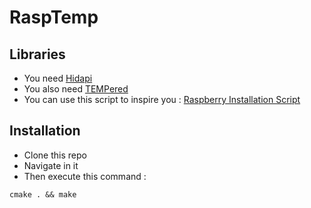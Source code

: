 # RaspTemp

## Libraries
* You need [Hidapi](https://github.com/signal11/hidapi)
* You also need [TEMPered](https://github.com/edorfaus/TEMPered)
* You can use this script to inspire you : [Raspberry Installation Script](https://github.com/didishrek/InstallationRaspberryPi/blob/master/install_raspberry.sh)

## Installation
* Clone this repo
* Navigate in it
* Then execute this command :
```
cmake . && make
```
